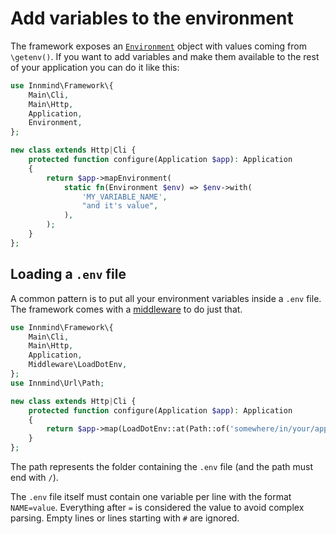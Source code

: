 # Add variables to the environment

The framework exposes an [`Environment`](../src/Environment.php) object with values coming from `\getenv()`. If you want to add variables and make them available to the rest of your application you can do it like this:

```php
use Innmind\Framework\{
    Main\Cli,
    Main\Http,
    Application,
    Environment,
};

new class extends Http|Cli {
    protected function configure(Application $app): Application
    {
        return $app->mapEnvironment(
            static fn(Environment $env) => $env->with(
                'MY_VARIABLE_NAME',
                "and it's value",
            ),
        );
    }
};
```

## Loading a `.env` file

A common pattern is to put all your environment variables inside a `.env` file. The framework comes with a [middleware](middlewares.md) to do just that.

```php
use Innmind\Framework\{
    Main\Cli,
    Main\Http,
    Application,
    Middleware\LoadDotEnv,
};
use Innmind\Url\Path;

new class extends Http|Cli {
    protected function configure(Application $app): Application
    {
        return $app->map(LoadDotEnv::at(Path::of('somewhere/in/your/app/')));
    }
};
```

The path represents the folder containing the `.env` file (and the path must end with `/`).

The `.env` file itself must contain one variable per line with the format `NAME=value`. Everything after `=` is considered the value to avoid complex parsing. Empty lines or lines starting with `#` are ignored.
